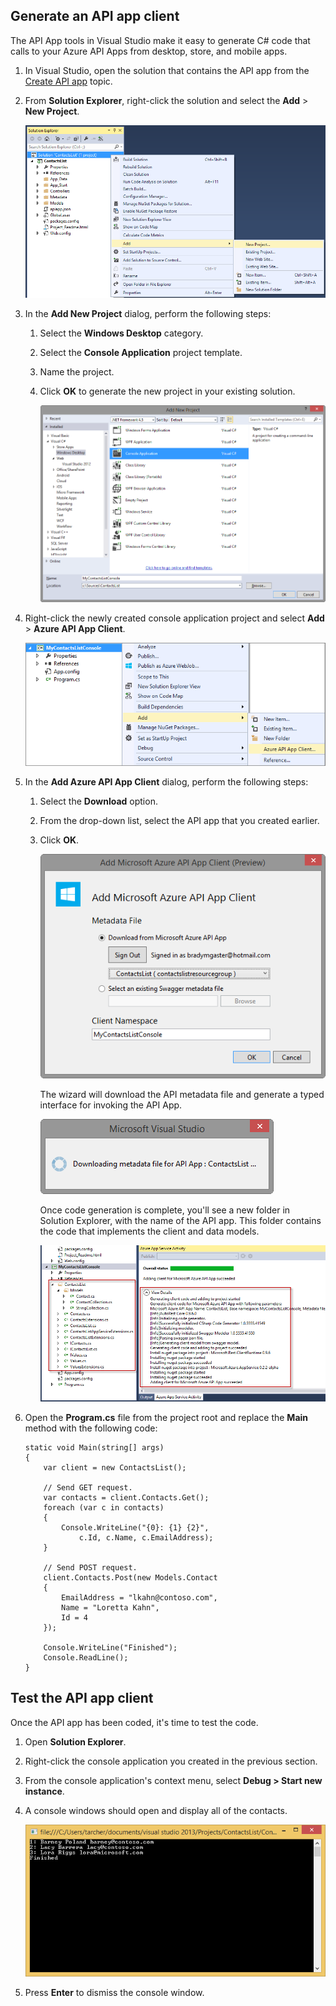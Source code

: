 ## Generate an API app client
The API App tools in Visual Studio make it easy to generate C# code that calls to your Azure API Apps from desktop, store, and mobile apps. 

1. In Visual Studio, open the solution that contains the API app from the [Create API app](/documentation/articles/app-service-dotnet-create-api-app/) topic. 
2. From **Solution Explorer**, right-click the solution and select the **Add** > **New Project**.

    ![Add a new project](./media/app-service-dotnet-debug-api-app-gen-api-client/01-add-new-project-v3.png)
3. In the **Add New Project** dialog, perform the following steps:

    1. Select the **Windows Desktop** category.
    2. Select the **Console Application** project template.
    3. Name the project.
    4. Click **OK** to generate the new project in your existing solution.

        ![Add a new project](./media/app-service-dotnet-debug-api-app-gen-api-client/02-contact-list-console-project-v3.png)
4. Right-click the newly created console application project and select **Add** > **Azure API App Client**. 

    ![Add a new Client](./media/app-service-dotnet-debug-api-app-gen-api-client/03-add-azure-api-client-v3.png)
5. In the **Add Azure API App Client** dialog, perform the following steps: 

    1. Select the **Download** option. 
    2. From the drop-down list, select the API app that you created earlier. 
    3. Click **OK**. 

        ![Generation Screen](./media/app-service-dotnet-debug-api-app-gen-api-client/04-select-the-api-v3.png)

        The wizard will download the API metadata file and generate a typed interface for invoking the API App.

        ![Generation Happening](./media/app-service-dotnet-debug-api-app-gen-api-client/05-metadata-downloading-v3.png)

        Once code generation is complete, you'll see a new folder in Solution Explorer, with the name of the API app. This folder contains the code that implements the client and data models. 

        ![Generation Complete](./media/app-service-dotnet-debug-api-app-gen-api-client/06-code-gen-output-v3.png)
6. Open the **Program.cs** file from the project root and replace the **Main** method with the following code: 

    ```
    static void Main(string[] args)
    {
        var client = new ContactsList();

        // Send GET request.
        var contacts = client.Contacts.Get();
        foreach (var c in contacts)
        {
            Console.WriteLine("{0}: {1} {2}",
                c.Id, c.Name, c.EmailAddress);
        }

        // Send POST request.
        client.Contacts.Post(new Models.Contact
        {
            EmailAddress = "lkahn@contoso.com",
            Name = "Loretta Kahn",
            Id = 4
        });

        Console.WriteLine("Finished");
        Console.ReadLine();
    }
    ```

## Test the API app client
Once the API app has been coded, it's time to test the code.

1. Open **Solution Explorer**.
2. Right-click the console application you created in the previous section.
3. From the console application's context menu, select **Debug > Start new instance**. 
4. A console windows should open and display all of the contacts. 

    ![Running console app](./media/app-service-dotnet-debug-api-app-gen-api-client/running-console-app.png)
5. Press **Enter** to dismiss the console window.